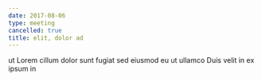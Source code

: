 ```yaml
---
date: 2017-08-06
type: meeting
cancelled: true
title: elit, dolor ad
---
```

ut Lorem cillum dolor sunt fugiat sed eiusmod eu ut ullamco Duis velit in ex ipsum in